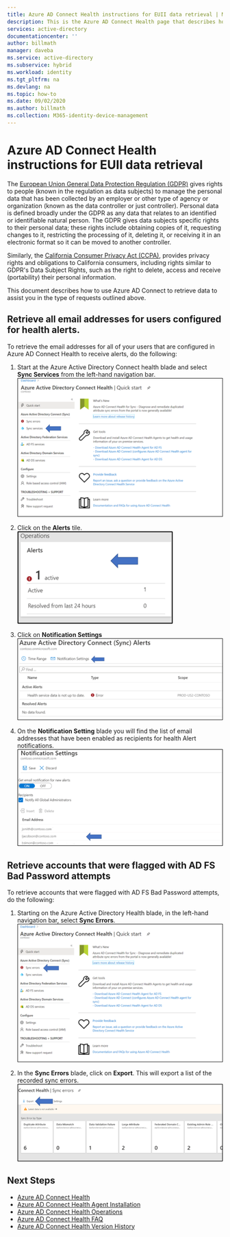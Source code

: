 ```yaml
---
title: Azure AD Connect Health instructions for EUII data retrieval | Microsoft Docs
description: This is the Azure AD Connect Health page that describes how to retrieve all email addresses for users that are configured as email recipients for health alerts.
services: active-directory
documentationcenter: ''
author: billmath
manager: daveba
ms.service: active-directory
ms.subservice: hybrid
ms.workload: identity
ms.tgt_pltfrm: na
ms.devlang: na
ms.topic: how-to
ms.date: 09/02/2020
ms.author: billmath
ms.collection: M365-identity-device-management
---
```



# Azure AD Connect Health instructions for EUII data retrieval

The [European Union General Data Protection Regulation (GDPR)](https://ec.europa.eu/info/law/law-topic/data-protection_en) gives rights to people (known in the regulation as data subjects) to manage the personal data that has been collected by an employer or other type of agency or organization (known as the data controller or just controller). Personal data is defined broadly under the GDPR as any data that relates to an identified or identifiable natural person. The GDPR gives data subjects specific rights to their personal data; these rights include obtaining copies of it, requesting changes to it, restricting the processing of it, deleting it, or receiving it in an electronic format so it can be moved to another controller. 

Similarly, the [California Consumer Privacy Act (CCPA)](https://docs.microsoft.com/en-us/microsoft-365/compliance/offering-ccpa?view=o365-worldwide), provides privacy rights and obligations to California consumers, including rights similar to GDPR's Data Subject Rights, such as the right to delete, access and receive (portability) their personal information. 

This document describes how to use Azure AD Connect to retrieve data to assist you in the type of requests outlined above.

## Retrieve all email addresses for users configured for health alerts.

To retrieve the email addresses for all of your users that are configured in Azure AD Connect Health to receive alerts, do the following:

1.	Start at the Azure Active Directory Connect health blade and select **Sync Services** from the left-hand navigation bar.
 ![Sync Services](./media/how-to-connect-health-data-retrieval/retrieve1.png)

2.	Click on the **Alerts** tile.</br>
 ![Alert](./media/how-to-connect-health-data-retrieval/retrieve3.png)

3.	Click on **Notification Settings**
 ![Notification](./media/how-to-connect-health-data-retrieval/retrieve4.png)

4.	On the **Notification Setting** blade you will find the list of email addresses that have been enabled as recipients for health Alert notifications.
 ![Emails](./media/how-to-connect-health-data-retrieval/retrieve5a.png)
 
## Retrieve accounts that were flagged with AD FS Bad Password attempts

To retrieve accounts that were flagged with AD FS Bad Password attempts, do the following:

1.	Starting on the Azure Active Directory Health blade, in the left-hand navigation bar, select **Sync Errors**.
 ![Sync errors](./media/how-to-connect-health-data-retrieval/retrieve6.png)

2.	In the **Sync Errors** blade, click on **Export**. This will export a list of the recorded sync errors.
 ![Export](./media/how-to-connect-health-data-retrieval/retrieve7.png)

## Next Steps
* [Azure AD Connect Health](./whatis-azure-ad-connect.md)
* [Azure AD Connect Health Agent Installation](how-to-connect-health-agent-install.md)
* [Azure AD Connect Health Operations](how-to-connect-health-operations.md)
* [Azure AD Connect Health FAQ](reference-connect-health-faq.md)
* [Azure AD Connect Health Version History](reference-connect-health-version-history.md)